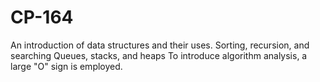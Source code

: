 # CP-164
An introduction of data structures and their uses. Sorting, recursion, and searching Queues, stacks, and heaps To introduce algorithm analysis, a large "O" sign is employed.
